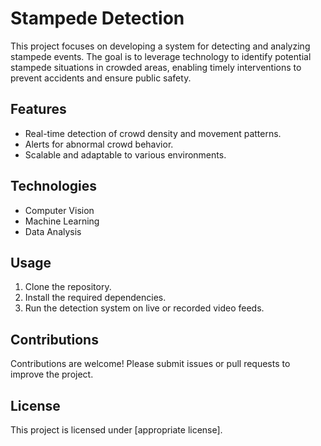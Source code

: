 # Stampede Detection

This project focuses on developing a system for detecting and analyzing stampede events. The goal is to leverage technology to identify potential stampede situations in crowded areas, enabling timely interventions to prevent accidents and ensure public safety.

## Features
- Real-time detection of crowd density and movement patterns.
- Alerts for abnormal crowd behavior.
- Scalable and adaptable to various environments.

## Technologies
- Computer Vision
- Machine Learning
- Data Analysis

## Usage
1. Clone the repository.
2. Install the required dependencies.
3. Run the detection system on live or recorded video feeds.

## Contributions
Contributions are welcome! Please submit issues or pull requests to improve the project.

## License
This project is licensed under [appropriate license].